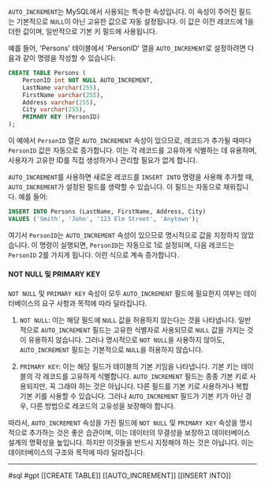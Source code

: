`AUTO_INCREMENT`는 MySQL에서 사용되는 특수한 속성입니다. 이 속성이 주어진 필드는 기본적으로 `NULL`이 아닌 고유한 값으로 자동 설정됩니다. 이 값은 이전 레코드에 1을 더한 값이며, 일반적으로 기본 키 필드에 사용됩니다.

예를 들어, 'Persons' 테이블에서 'PersonID' 열을 `AUTO_INCREMENT`로 설정하려면 다음과 같이 명령을 작성할 수 있습니다:
```sql
CREATE TABLE Persons (
    PersonID int NOT NULL AUTO_INCREMENT,
    LastName varchar(255),
    FirstName varchar(255),
    Address varchar(255),
    City varchar(255),
    PRIMARY KEY (PersonID)
);

```

이 예에서 `PersonID` 열은 `AUTO_INCREMENT` 속성이 있으므로, 레코드가 추가될 때마다 `PersonID` 값은 자동으로 증가합니다. 이는 각 레코드를 고유하게 식별하는 데 유용하며, 사용자가 고유한 ID를 직접 생성하거나 관리할 필요가 없게 합니다.

`AUTO_INCREMENT`를 사용하면 새로운 레코드를 `INSERT INTO` 명령을 사용해 추가할 때, `AUTO_INCREMENT`가 설정된 필드를 생략할 수 있습니다. 이 필드는 자동으로 채워집니다. 예를 들어:
```sql
INSERT INTO Persons (LastName, FirstName, Address, City)
VALUES ('Smith', 'John', '123 Elm Street', 'Anytown');

```

여기서 `PersonID`는 `AUTO_INCREMENT` 속성이 있으므로 명시적으로 값을 지정하지 않았습니다. 이 명령이 실행되면, `PersonID`는 자동으로 1로 설정되며, 다음 레코드는 `PersonID` 2를 가지게 됩니다. 이런 식으로 계속 증가합니다.

#### NOT NULL 및  PRIMARY KEY
`NOT NULL` 및 `PRIMARY KEY` 속성이 모두 `AUTO_INCREMENT` 필드에 필요한지 여부는 데이터베이스의 요구 사항과 목적에 따라 달라집니다.

1. `NOT NULL`: 이는 해당 필드에 `NULL` 값을 허용하지 않는다는 것을 나타냅니다. 일반적으로 `AUTO_INCREMENT` 필드는 고유한 식별자로 사용되므로 `NULL` 값을 가지는 것이 유용하지 않습니다. 그러나 명시적으로 `NOT NULL`을 사용하지 않아도, `AUTO_INCREMENT` 필드는 기본적으로 `NULL`을 허용하지 않습니다.
    
2. `PRIMARY KEY`: 이는 해당 필드가 테이블의 기본 키임을 나타냅니다. 기본 키는 테이블의 각 레코드를 고유하게 식별합니다. `AUTO_INCREMENT` 필드는 종종 기본 키로 사용되지만, 꼭 그래야 하는 것은 아닙니다. 다른 필드를 기본 키로 사용하거나 복합 기본 키를 사용할 수 있습니다. 그러나 `AUTO_INCREMENT` 필드가 기본 키가 아닌 경우, 다른 방법으로 레코드의 고유성을 보장해야 합니다.
    

따라서, `AUTO_INCREMENT` 속성을 가진 필드에 `NOT NULL` 및 `PRIMARY KEY` 속성을 명시적으로 추가하는 것은 좋은 습관이며, 이는 데이터의 무결성을 보장하고 데이터베이스 설계의 명확성을 높입니다. 하지만 이것들을 반드시 지정해야 하는 것은 아닙니다. 이는 데이터베이스의 구조와 목적에 따라 달라집니다.

---
#sql #gpt [[CREATE TABLE]] [[AUTO_INCREMENT]] [[INSERT INTO]]